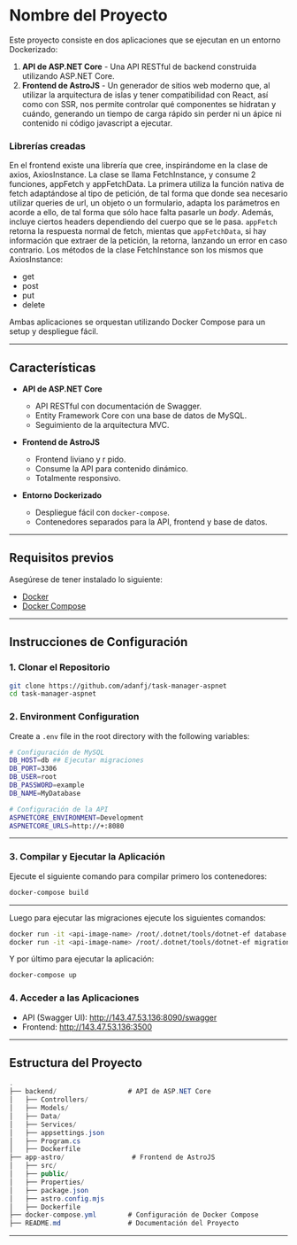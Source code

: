 # Nombre del Proyecto

Este proyecto consiste en dos aplicaciones que se ejecutan en un entorno Dockerizado:

1. **API de ASP.NET Core** - Una API RESTful de backend construida utilizando ASP.NET Core.
2. **Frontend de AstroJS** - Un generador de sitios web moderno que, al utilizar la arquitectura de islas y tener compatibilidad con React, así como con SSR, nos permite controlar qué componentes se hidratan y cuándo, generando un tiempo de carga rápido sin perder ni un ápice ni contenido ni código javascript a ejecutar.

### Librerías creadas
En el frontend existe una librería que cree, inspirándome en la clase de axios, AxiosInstance. La clase se llama FetchInstance, y consume 2 funciones, appFetch y appFetchData. La primera utiliza la función nativa de fetch adaptándose al tipo de petición, de tal forma que donde sea necesario utilizar queries de url, un objeto o un formulario, adapta los parámetros en acorde a ello, de tal forma que sólo hace falta pasarle un *body*. Además, incluye ciertos headers dependiendo del cuerpo que se le pasa.
`appFetch` retorna la respuesta normal de fetch, mientas que `appFetchData`, si hay información que extraer de la petición, la retorna, lanzando un error en caso contrario.
Los métodos de la clase FetchInstance son los mismos que AxiosInstance:
- get
- post
- put
- delete

Ambas aplicaciones se orquestan utilizando Docker Compose para un setup y despliegue fácil.

---

## Características

- **API de ASP.NET Core**
  - API RESTful con documentación de Swagger.
  - Entity Framework Core con una base de datos de MySQL.
  - Seguimiento de la arquitectura MVC.

- **Frontend de AstroJS**
  - Frontend liviano y r pido.
  - Consume la API para contenido dinámico.
  - Totalmente responsivo.

- **Entorno Dockerizado**
  - Despliegue fácil con `docker-compose`.
  - Contenedores separados para la API, frontend y base de datos.

---

## Requisitos previos

Asegúrese de tener instalado lo siguiente:

- [Docker](https://docs.docker.com/get-docker/)
- [Docker Compose](https://docs.docker.com/compose/install/)

---

## Instrucciones de Configuración

### 1. Clonar el Repositorio

```bash
git clone https://github.com/adanfj/task-manager-aspnet
cd task-manager-aspnet
```

### 2. Environment Configuration

Create a `.env` file in the root directory with the following variables:

```bash
# Configuración de MySQL
DB_HOST=db ## Ejecutar migraciones
DB_PORT=3306
DB_USER=root
DB_PASSWORD=example
DB_NAME=MyDatabase

# Configuración de la API
ASPNETCORE_ENVIRONMENT=Development
ASPNETCORE_URLS=http://+:8080
```
---
### 3. Compilar y Ejecutar la Aplicación
Ejecute el siguiente comando para compilar primero los contenedores:

```bash
docker-compose build
```
---

Luego para ejecutar las migraciones ejecute los siguientes comandos:

```bash
docker run -it <api-image-name> /root/.dotnet/tools/dotnet-ef database update --project /app
docker run -it <api-image-name> /root/.dotnet/tools/dotnet-ef migrations add InitialCreate --project /app
```

Y por último para ejecutar la aplicación:

```bash
docker-compose up
```

### 4. Acceder a las Aplicaciones

- API (Swagger UI): http://143.47.53.136:8090/swagger
- Frontend: http://143.47.53.136:3500
---
## Estructura del Proyecto

```csharp
.
├── backend/                  # API de ASP.NET Core
│   ├── Controllers/
│   ├── Models/
│   ├── Data/
│   ├── Services/
│   ├── appsettings.json
│   ├── Program.cs
│   ├── Dockerfile
├── app-astro/                 # Frontend de AstroJS
│   ├── src/
│   ├── public/
│   ├── Properties/
│   ├── package.json
│   ├── astro.config.mjs
│   ├── Dockerfile
├── docker-compose.yml        # Configuración de Docker Compose
├── README.md                 # Documentación del Proyecto
```
---

